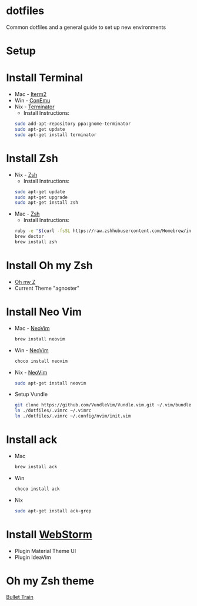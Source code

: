# dotfiles
Common dotfiles and a general guide to set up new environments

# Setup

# Install Terminal
* Mac - [Iterm2](https://www.iterm2.com)
* Win - [ConEmu](https://conemu.github.io/)
* Nix - [Terminator](./scripts/install_terminator.sh)
    * Install Instructions:
    ```sh
    sudo add-apt-repository ppa:gnome-terminator
    sudo apt-get update
    sudo apt-get install terminator
    ```

# Install Zsh
* Nix - [Zsh](./scripts/install_zsh_nix.sh)
    * Install Instructions:
    ```sh
    sudo apt-get update
    sudo apt-get upgrade
    sudo apt-get install zsh
    ```
* Mac - [Zsh](./scripts/install_zsh_mac.sh)
   * Install Instructions:
   ```sh
   ruby -e "$(curl -fsSL https://raw.zshhubusercontent.com/Homebrew/install/master/install)"
   brew doctor
   brew install zsh
   ```
# Install Oh my Zsh
* [Oh my Z](./scripts/install_oh_my_zsh.sh)
* Current Theme "agnoster"

# Install Neo Vim
* Mac - [NeoVim](./scripts/install_neovim_mac.sh) 
    ```sh
    brew install neovim
    ```
* Win - [NeoVim](./scripts/install_neovim_win.sh)
    ```sh
    choco install neovim
    ```
* Nix - [NeoVim](./scripts/install_neovim_nix.sh)
   ```sh
   sudo apt-get install neovim
   ```
* Setup Vundle
   ```sh
   git clone https://github.com/VundleVim/Vundle.vim.git ~/.vim/bundle/Vundle.vim 
   ln ./dotfiles/.vimrc ~/.vimrc
   ln ./dotfiles/.vimrc ~/.config/nvim/init.vim
   ```

# Install ack 
* Mac
   ```sh
   brew install ack 
   ```
* Win 
   ```sh
   choco install ack 
   ```
* Nix
  ```sh
  sudo apt-get install ack-grep
  ```


# Install [WebStorm](https://jetbrains.com)
* Plugin Material Theme UI
* Plugin IdeaVim

# Oh my Zsh theme
[Bullet Train](https://github.com/caiogondim/bullet-train.zsh)


